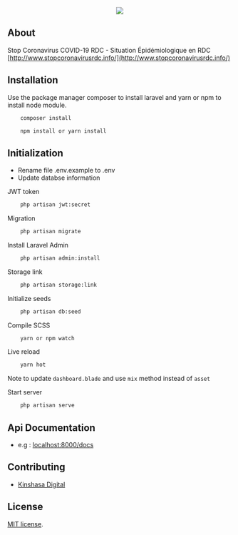 <p align="center"><img src="https://www.kinshasadigital.com/img/images/logo_kinshasa_digital.png?w=100"></p>

## About
Stop Coronavirus COVID-19 RDC - Situation Épidémiologique en RDC [http://www.stopcoronavirusrdc.info/](http://www.stopcoronavirusrdc.info/)
## Installation

Use the package manager composer to install laravel and yarn or npm to install node module.

```bash
    composer install
```

```bash
    npm install or yarn install
```

## Initialization

- Rename file .env.example to .env
- Update databse information

JWT token

```bash
    php artisan jwt:secret
```

Migration

```bash
    php artisan migrate
```

Install Laravel Admin

```bash
    php artisan admin:install
```

Storage link

```bash
    php artisan storage:link
```


Initialize seeds

```bash
    php artisan db:seed
```

Compile SCSS

```bash
    yarn or npm watch
```

Live reload
```bash
    yarn hot
```

Note to update `dashboard.blade` and use `mix` method instead of `asset`

Start server

```bash
    php artisan serve
```
## Api Documentation

- e.g : [localhost:8000/docs](http://localhost:8000/docs)

## Contributing
- [Kinshasa Digital](https://www.kinshasadigital.com)
## License

[MIT license](https://opensource.org/licenses/MIT).
